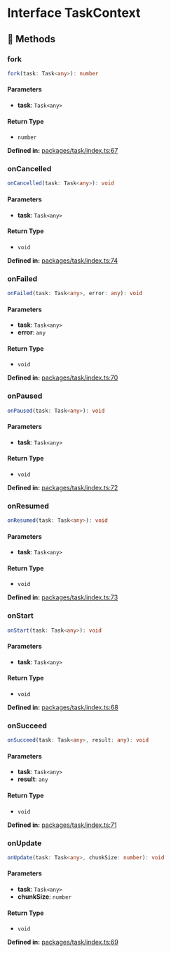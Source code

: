 # Interface TaskContext

## 🔧 Methods

### fork <Badge type="info" text="optional" />

```ts
fork(task: Task<any>): number
```
#### Parameters

- **task**: `Task<any>`
#### Return Type

- `number`

<p style="font-size: 14px; color: var(--vp-c-text-2)">
<strong>Defined in:</strong> <a href="https://github.com/voxelum/minecraft-launcher-core-node/blob/master/packages/task/index.ts#L67" target="_blank" rel="noreferrer">packages/task/index.ts:67</a>
</p>


### onCancelled <Badge type="info" text="optional" />

```ts
onCancelled(task: Task<any>): void
```
#### Parameters

- **task**: `Task<any>`
#### Return Type

- `void`

<p style="font-size: 14px; color: var(--vp-c-text-2)">
<strong>Defined in:</strong> <a href="https://github.com/voxelum/minecraft-launcher-core-node/blob/master/packages/task/index.ts#L74" target="_blank" rel="noreferrer">packages/task/index.ts:74</a>
</p>


### onFailed <Badge type="info" text="optional" />

```ts
onFailed(task: Task<any>, error: any): void
```
#### Parameters

- **task**: `Task<any>`
- **error**: `any`
#### Return Type

- `void`

<p style="font-size: 14px; color: var(--vp-c-text-2)">
<strong>Defined in:</strong> <a href="https://github.com/voxelum/minecraft-launcher-core-node/blob/master/packages/task/index.ts#L70" target="_blank" rel="noreferrer">packages/task/index.ts:70</a>
</p>


### onPaused <Badge type="info" text="optional" />

```ts
onPaused(task: Task<any>): void
```
#### Parameters

- **task**: `Task<any>`
#### Return Type

- `void`

<p style="font-size: 14px; color: var(--vp-c-text-2)">
<strong>Defined in:</strong> <a href="https://github.com/voxelum/minecraft-launcher-core-node/blob/master/packages/task/index.ts#L72" target="_blank" rel="noreferrer">packages/task/index.ts:72</a>
</p>


### onResumed <Badge type="info" text="optional" />

```ts
onResumed(task: Task<any>): void
```
#### Parameters

- **task**: `Task<any>`
#### Return Type

- `void`

<p style="font-size: 14px; color: var(--vp-c-text-2)">
<strong>Defined in:</strong> <a href="https://github.com/voxelum/minecraft-launcher-core-node/blob/master/packages/task/index.ts#L73" target="_blank" rel="noreferrer">packages/task/index.ts:73</a>
</p>


### onStart <Badge type="info" text="optional" />

```ts
onStart(task: Task<any>): void
```
#### Parameters

- **task**: `Task<any>`
#### Return Type

- `void`

<p style="font-size: 14px; color: var(--vp-c-text-2)">
<strong>Defined in:</strong> <a href="https://github.com/voxelum/minecraft-launcher-core-node/blob/master/packages/task/index.ts#L68" target="_blank" rel="noreferrer">packages/task/index.ts:68</a>
</p>


### onSucceed <Badge type="info" text="optional" />

```ts
onSucceed(task: Task<any>, result: any): void
```
#### Parameters

- **task**: `Task<any>`
- **result**: `any`
#### Return Type

- `void`

<p style="font-size: 14px; color: var(--vp-c-text-2)">
<strong>Defined in:</strong> <a href="https://github.com/voxelum/minecraft-launcher-core-node/blob/master/packages/task/index.ts#L71" target="_blank" rel="noreferrer">packages/task/index.ts:71</a>
</p>


### onUpdate <Badge type="info" text="optional" />

```ts
onUpdate(task: Task<any>, chunkSize: number): void
```
#### Parameters

- **task**: `Task<any>`
- **chunkSize**: `number`
#### Return Type

- `void`

<p style="font-size: 14px; color: var(--vp-c-text-2)">
<strong>Defined in:</strong> <a href="https://github.com/voxelum/minecraft-launcher-core-node/blob/master/packages/task/index.ts#L69" target="_blank" rel="noreferrer">packages/task/index.ts:69</a>
</p>


